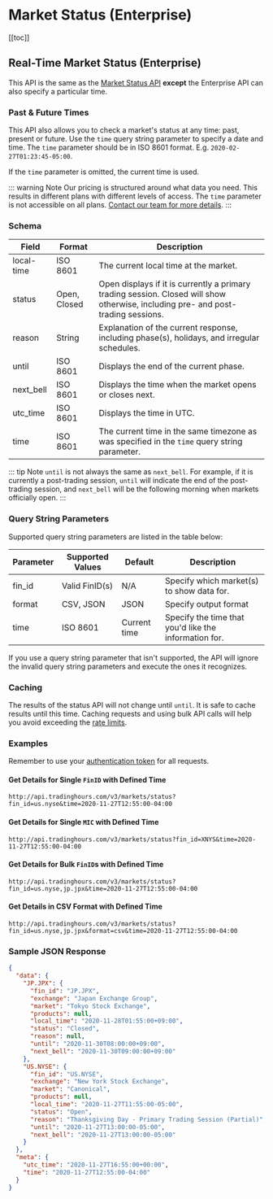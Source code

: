 # Market Status (Enterprise)

[[toc]]

## Real-Time Market Status (Enterprise)

This API is the same as the [Market Status API](../endpoints/market-status.md) **except** the Enterprise API can also specify a particular time.

### Past & Future Times

This API also allows you to check a market's status at any time: past, present or future. Use the `time` query string parameter to specify a date and time. The `time` parameter should be in ISO 8601 format. E.g. `2020-02-27T01:23:45-05:00`.

If the `time` parameter is omitted, the current time is used.

::: warning Note
Our pricing is structured around what data you need. This results in different plans with different levels of access. The `time` parameter is not accessible on all plans. [Contact our team for more details](https://www.tradinghours.com/contact).
:::

### Schema
| Field | Format | Description |
| ------------- | ------------- | --------- |
| local-time | ISO 8601 | The current local time at the market. |
| status | Open, Closed | Open displays if it is currently a primary trading session. Closed will show otherwise, including pre- and post-trading sessions. |
| reason | String | Explanation of the current response, including phase(s), holidays, and irregular schedules. |
| until | ISO 8601 | Displays the end of the current phase. |
| next_bell | ISO 8601 | Displays the time when the market opens or closes next. |
| utc_time | ISO 8601 | Displays the time in UTC. |
| time | ISO 8601 | The current time in the same timezone as was specified in the `time` query string parameter. |


::: tip Note
`until` is not always the same as `next_bell`. For example, if it is currently a post-trading session, `until` will indicate the end of the post-trading session, and `next_bell` will be the following morning when markets officially open.
:::

### Query String Parameters
Supported query string parameters are listed in the table below:

| Parameter | Supported Values | Default | Description |
| ------------- | ------------- | --------- | --------- |
| fin_id | Valid FinID(s) | N/A | Specify which market(s) to show data for. |
| format | CSV, JSON | JSON | Specify output format |
| time | ISO 8601 | Current time | Specify the time that you'd like the information for. |

If you use a query string parameter that isn't supported, the API will ignore the invalid query string parameters and execute the ones it recognizes.

### Caching

The results of the status API will not change until `until`.
It is safe to cache results until this time.
Caching requests and using bulk API calls will help you avoid exceeding the [rate limits](../api-details.md#rate-limits).

### Examples
Remember to use your [authentication token](../authentication.md) for all requests.

#### Get Details for Single `FinID` with Defined Time
```
http://api.tradinghours.com/v3/markets/status?fin_id=us.nyse&time=2020-11-27T12:55:00-04:00
```
#### Get Details for Single `MIC` with Defined Time
```
http://api.tradinghours.com/v3/markets/status?fin_id=XNYS&time=2020-11-27T12:55:00-04:00
```

#### Get Details for Bulk `FinID`s with Defined Time

```
http://api.tradinghours.com/v3/markets/status?fin_id=us.nyse,jp.jpx&time=2020-11-27T12:55:00-04:00
```

#### Get Details in CSV Format with Defined Time

```
http://api.tradinghours.com/v3/markets/status?fin_id=us.nyse,jp.jpx&format=csv&time=2020-11-27T12:55:00-04:00
```

### Sample JSON Response

```json
{
  "data": {
    "JP.JPX": {
      "fin_id": "JP.JPX",
      "exchange": "Japan Exchange Group",
      "market": "Tokyo Stock Exchange",
      "products": null,
      "local_time": "2020-11-28T01:55:00+09:00",
      "status": "Closed",
      "reason": null,
      "until": "2020-11-30T08:00:00+09:00",
      "next_bell": "2020-11-30T09:00:00+09:00"
    },
    "US.NYSE": {
      "fin_id": "US.NYSE",
      "exchange": "New York Stock Exchange",
      "market": "Canonical",
      "products": null,
      "local_time": "2020-11-27T11:55:00-05:00",
      "status": "Open",
      "reason": "Thanksgiving Day - Primary Trading Session (Partial)",
      "until": "2020-11-27T13:00:00-05:00",
      "next_bell": "2020-11-27T13:00:00-05:00"
    }
  },
  "meta": {
    "utc_time": "2020-11-27T16:55:00+00:00",
    "time": "2020-11-27T12:55:00-04:00"
  }
}
```
